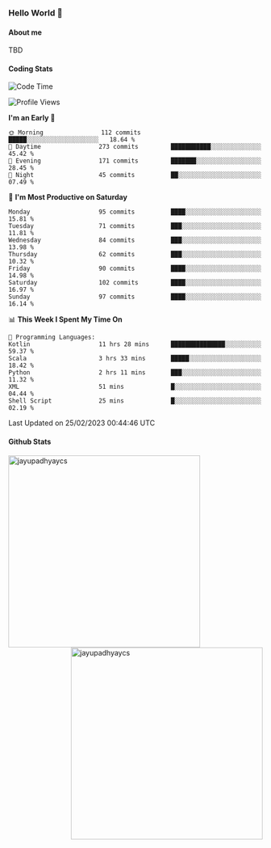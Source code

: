 ### Hello World 👋
#### About me
TBD
#### Coding Stats
<!--START_SECTION:waka-->
![Code Time](http://img.shields.io/badge/Code%20Time-400%20hrs%2057%20mins-blue)

![Profile Views](http://img.shields.io/badge/Profile%20Views-0-blue)

**I'm an Early 🐤** 

```text
🌞 Morning                112 commits         █████░░░░░░░░░░░░░░░░░░░░   18.64 % 
🌆 Daytime                273 commits         ███████████░░░░░░░░░░░░░░   45.42 % 
🌃 Evening                171 commits         ███████░░░░░░░░░░░░░░░░░░   28.45 % 
🌙 Night                  45 commits          ██░░░░░░░░░░░░░░░░░░░░░░░   07.49 % 
```
📅 **I'm Most Productive on Saturday** 

```text
Monday                   95 commits          ████░░░░░░░░░░░░░░░░░░░░░   15.81 % 
Tuesday                  71 commits          ███░░░░░░░░░░░░░░░░░░░░░░   11.81 % 
Wednesday                84 commits          ███░░░░░░░░░░░░░░░░░░░░░░   13.98 % 
Thursday                 62 commits          ███░░░░░░░░░░░░░░░░░░░░░░   10.32 % 
Friday                   90 commits          ████░░░░░░░░░░░░░░░░░░░░░   14.98 % 
Saturday                 102 commits         ████░░░░░░░░░░░░░░░░░░░░░   16.97 % 
Sunday                   97 commits          ████░░░░░░░░░░░░░░░░░░░░░   16.14 % 
```


📊 **This Week I Spent My Time On** 

```text
💬 Programming Languages: 
Kotlin                   11 hrs 28 mins      ███████████████░░░░░░░░░░   59.37 % 
Scala                    3 hrs 33 mins       █████░░░░░░░░░░░░░░░░░░░░   18.42 % 
Python                   2 hrs 11 mins       ███░░░░░░░░░░░░░░░░░░░░░░   11.32 % 
XML                      51 mins             █░░░░░░░░░░░░░░░░░░░░░░░░   04.44 % 
Shell Script             25 mins             █░░░░░░░░░░░░░░░░░░░░░░░░   02.19 % 
```


 Last Updated on 25/02/2023 00:44:46 UTC
<!--END_SECTION:waka-->
#### Github Stats

<p  ><img align="left" src="https://github-readme-stats.vercel.app/api/top-langs?username=jayupadhyaycs&theme=tokyonight&show_icons=true&locale=en&layout=compact" alt="jayupadhyaycs" width="380px"  /> 
<img align="right" src="https://github-readme-streak-stats.herokuapp.com/?user=jayupadhyaycs&theme=tokyonight&" alt="jayupadhyaycs" width="380px"/>
</p>




<!--
**JayUpadhyayCS/JayUpadhyayCS** is a ✨ _special_ ✨ repository because its `README.md` (this file) appears on your GitHub profile.

Here are some ideas to get you started:

- 🔭 I’m currently working on ...
- 🌱 I’m currently learning ...
- 👯 I’m looking to collaborate on ...
- 🤔 I’m looking for help with ...
- 💬 Ask me about ...
- 📫 How to reach me: ...
- 😄 Pronouns: ...
- ⚡ Fun fact: ...
-->
